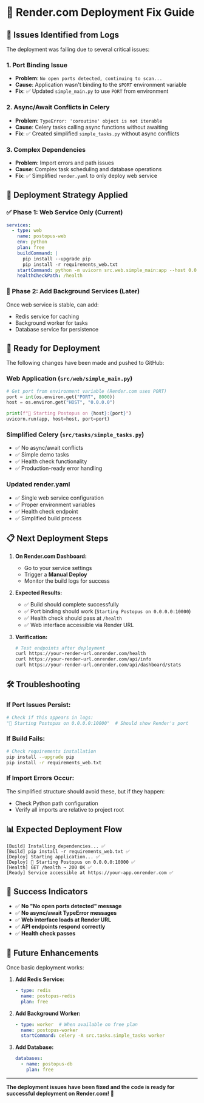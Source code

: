 # 🔧 Render.com Deployment Fix Guide

## 🚨 Issues Identified from Logs

The deployment was failing due to several critical issues:

### 1. **Port Binding Issue**
- **Problem**: `No open ports detected, continuing to scan...`
- **Cause**: Application wasn't binding to the `$PORT` environment variable
- **Fix**: ✅ Updated `simple_main.py` to use `PORT` from environment

### 2. **Async/Await Conflicts in Celery**
- **Problem**: `TypeError: 'coroutine' object is not iterable`
- **Cause**: Celery tasks calling async functions without awaiting
- **Fix**: ✅ Created simplified `simple_tasks.py` without async conflicts

### 3. **Complex Dependencies**
- **Problem**: Import errors and path issues
- **Cause**: Complex task scheduling and database operations
- **Fix**: ✅ Simplified `render.yaml` to only deploy web service

## 🎯 Deployment Strategy Applied

### ✅ Phase 1: Web Service Only (Current)
```yaml
services:
  - type: web
    name: postopus-web
    env: python
    plan: free
    buildCommand: |
      pip install --upgrade pip
      pip install -r requirements_web.txt
    startCommand: python -m uvicorn src.web.simple_main:app --host 0.0.0.0 --port $PORT
    healthCheckPath: /health
```

### 🔄 Phase 2: Add Background Services (Later)
Once web service is stable, can add:
- Redis service for caching
- Background worker for tasks
- Database service for persistence

## 🚀 Ready for Deployment

The following changes have been made and pushed to GitHub:

### Web Application (`src/web/simple_main.py`)
```python
# Get port from environment variable (Render.com uses PORT)
port = int(os.environ.get("PORT", 8000))
host = os.environ.get("HOST", "0.0.0.0")

print(f"🚀 Starting Postopus on {host}:{port}")
uvicorn.run(app, host=host, port=port)
```

### Simplified Celery (`src/tasks/simple_tasks.py`)
- ✅ No async/await conflicts
- ✅ Simple demo tasks
- ✅ Health check functionality
- ✅ Production-ready error handling

### Updated render.yaml
- ✅ Single web service configuration
- ✅ Proper environment variables
- ✅ Health check endpoint
- ✅ Simplified build process

## 📋 Next Deployment Steps

1. **On Render.com Dashboard:**
   - Go to your service settings
   - Trigger a **Manual Deploy**
   - Monitor the build logs for success

2. **Expected Results:**
   - ✅ Build should complete successfully
   - ✅ Port binding should work (`Starting Postopus on 0.0.0.0:10000`)
   - ✅ Health check should pass at `/health`
   - ✅ Web interface accessible via Render URL

3. **Verification:**
   ```bash
   # Test endpoints after deployment
   curl https://your-render-url.onrender.com/health
   curl https://your-render-url.onrender.com/api/info
   curl https://your-render-url.onrender.com/api/dashboard/stats
   ```

## 🛠️ Troubleshooting

### If Port Issues Persist:
```python
# Check if this appears in logs:
"🚀 Starting Postopus on 0.0.0.0:10000"  # Should show Render's port
```

### If Build Fails:
```bash
# Check requirements installation
pip install --upgrade pip
pip install -r requirements_web.txt
```

### If Import Errors Occur:
The simplified structure should avoid these, but if they happen:
- Check Python path configuration
- Verify all imports are relative to project root

## 📊 Expected Deployment Flow

```
[Build] Installing dependencies... ✅
[Build] pip install -r requirements_web.txt ✅  
[Deploy] Starting application... ✅
[Deploy] 🚀 Starting Postopus on 0.0.0.0:10000 ✅
[Health] GET /health → 200 OK ✅
[Ready] Service accessible at https://your-app.onrender.com ✅
```

## 🎉 Success Indicators

- ✅ **No "No open ports detected" message**
- ✅ **No async/await TypeError messages**  
- ✅ **Web interface loads at Render URL**
- ✅ **API endpoints respond correctly**
- ✅ **Health check passes**

## 🔄 Future Enhancements

Once basic deployment works:

1. **Add Redis Service:**
   ```yaml
   - type: redis
     name: postopus-redis
     plan: free
   ```

2. **Add Background Worker:**
   ```yaml
   - type: worker  # When available on free plan
     name: postopus-worker
     startCommand: celery -A src.tasks.simple_tasks worker
   ```

3. **Add Database:**
   ```yaml
   databases:
     - name: postopus-db
       plan: free
   ```

---

**The deployment issues have been fixed and the code is ready for successful deployment on Render.com! 🚀**